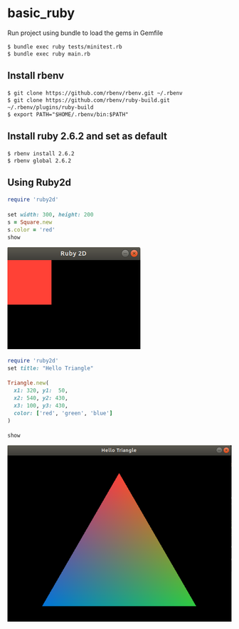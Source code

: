 # basic_ruby


Run project using bundle to load the gems in Gemfile
```
$ bundle exec ruby tests/minitest.rb
$ bundle exec ruby main.rb
```

## Install rbenv
```
$ git clone https://github.com/rbenv/rbenv.git ~/.rbenv
$ git clone https://github.com/rbenv/ruby-build.git ~/.rbenv/plugins/ruby-build
$ export PATH="$HOME/.rbenv/bin:$PATH"
```

## Install ruby 2.6.2 and set as default
```
$ rbenv install 2.6.2
$ rbenv global 2.6.2
```

## Using Ruby2d
```rb
require 'ruby2d'

set width: 300, height: 200
s = Square.new
s.color = 'red'
show
```
![alt text](https://github.com/cesar-rayo/basic_ruby/blob/master/images/square.png)

```rb
require 'ruby2d'
set title: "Hello Triangle"

Triangle.new(
  x1: 320, y1:  50,
  x2: 540, y2: 430,
  x3: 100, y3: 430,
  color: ['red', 'green', 'blue']
)

show
```
![alt text](https://github.com/cesar-rayo/basic_ruby/blob/master/images/triangle.png)
